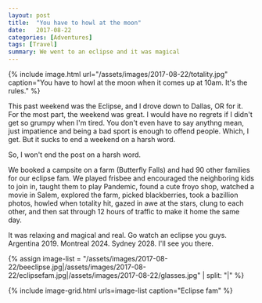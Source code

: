 ```yaml
---
layout: post
title:  "You have to howl at the moon"
date:   2017-08-22
categories: [Adventures]
tags: [Travel]
summary: We went to an eclipse and it was magical
---
```


{% include image.html url="/assets/images/2017-08-22/totality.jpg" caption="You have to howl at the moon when it comes up at 10am. It's the rules." %}

This past weekend was the Eclipse, and I drove down to Dallas, OR for it. For the most part, the weekend was great. I would have no regrets if I didn't get so grumpy when I'm tired. You don't even have to say anythng mean, just impatience and being a bad sport is enough to offend people. Which, I get. But it sucks to end a weekend on a harsh word.

So, I won't end the post on a harsh word.

We booked a campsite on a farm (Butterfly Falls) and had 90 other families for our eclipse fam. We played frisbee and encouraged the neighboring kids to join in, taught them to play Pandemic, found a cute froyo shop, watched a movie in Salem, explored the farm, picked blackberries, took a bazillion photos, howled when totality hit, gazed in awe at the stars, clung to each other, and then sat through 12 hours of traffic to make it home the same day.

It was relaxing and magical and real. Go watch an eclipse you guys. Argentina 2019. Montreal 2024. Sydney 2028. I'll see you there.

{% assign image-list = "/assets/images/2017-08-22/beeclipse.jpg|/assets/images/2017-08-22/eclipsefam.jpg|/assets/images/2017-08-22/glasses.jpg" | split: "|" %}

{% include image-grid.html urls=image-list caption="Eclipse fam" %}